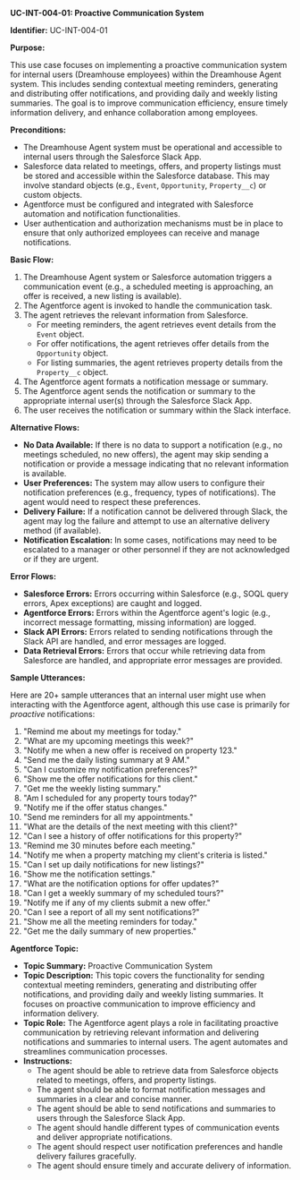 **UC-INT-004-01: Proactive Communication System**

**Identifier:** UC-INT-004-01

**Purpose:**

This use case focuses on implementing a proactive communication system for internal users (Dreamhouse employees) within the Dreamhouse Agent system. This includes sending contextual meeting reminders, generating and distributing offer notifications, and providing daily and weekly listing summaries. The goal is to improve communication efficiency, ensure timely information delivery, and enhance collaboration among employees.

**Preconditions:**

- The Dreamhouse Agent system must be operational and accessible to internal users through the Salesforce Slack App.
- Salesforce data related to meetings, offers, and property listings must be stored and accessible within the Salesforce database. This may involve standard objects (e.g., `Event`, `Opportunity`, `Property__c`) or custom objects.
- Agentforce must be configured and integrated with Salesforce automation and notification functionalities.
- User authentication and authorization mechanisms must be in place to ensure that only authorized employees can receive and manage notifications.

**Basic Flow:**

1.  The Dreamhouse Agent system or Salesforce automation triggers a communication event (e.g., a scheduled meeting is approaching, an offer is received, a new listing is available).
2.  The Agentforce agent is invoked to handle the communication task.
3.  The agent retrieves the relevant information from Salesforce.
    - For meeting reminders, the agent retrieves event details from the `Event` object.
    - For offer notifications, the agent retrieves offer details from the `Opportunity` object.
    - For listing summaries, the agent retrieves property details from the `Property__c` object.
4.  The Agentforce agent formats a notification message or summary.
5.  The Agentforce agent sends the notification or summary to the appropriate internal user(s) through the Salesforce Slack App.
6.  The user receives the notification or summary within the Slack interface.

**Alternative Flows:**

- **No Data Available:** If there is no data to support a notification (e.g., no meetings scheduled, no new offers), the agent may skip sending a notification or provide a message indicating that no relevant information is available.
- **User Preferences:** The system may allow users to configure their notification preferences (e.g., frequency, types of notifications). The agent would need to respect these preferences.
- **Delivery Failure:** If a notification cannot be delivered through Slack, the agent may log the failure and attempt to use an alternative delivery method (if available).
- **Notification Escalation:** In some cases, notifications may need to be escalated to a manager or other personnel if they are not acknowledged or if they are urgent.

**Error Flows:**

- **Salesforce Errors:** Errors occurring within Salesforce (e.g., SOQL query errors, Apex exceptions) are caught and logged.
- **Agentforce Errors:** Errors within the Agentforce agent's logic (e.g., incorrect message formatting, missing information) are logged.
- **Slack API Errors:** Errors related to sending notifications through the Slack API are handled, and error messages are logged.
- **Data Retrieval Errors:** Errors that occur while retrieving data from Salesforce are handled, and appropriate error messages are provided.

**Sample Utterances:**

Here are 20+ sample utterances that an internal user might use when interacting with the Agentforce agent, although this use case is primarily for _proactive_ notifications:

1.  "Remind me about my meetings for today."
2.  "What are my upcoming meetings this week?"
3.  "Notify me when a new offer is received on property 123."
4.  "Send me the daily listing summary at 9 AM."
5.  "Can I customize my notification preferences?"
6.  "Show me the offer notifications for this client."
7.  "Get me the weekly listing summary."
8.  "Am I scheduled for any property tours today?"
9.  "Notify me if the offer status changes."
10. "Send me reminders for all my appointments."
11. "What are the details of the next meeting with this client?"
12. "Can I see a history of offer notifications for this property?"
13. "Remind me 30 minutes before each meeting."
14. "Notify me when a property matching my client's criteria is listed."
15. "Can I set up daily notifications for new listings?"
16. "Show me the notification settings."
17. "What are the notification options for offer updates?"
18. "Can I get a weekly summary of my scheduled tours?"
19. "Notify me if any of my clients submit a new offer."
20. "Can I see a report of all my sent notifications?"
21. "Show me all the meeting reminders for today."
22. "Get me the daily summary of new properties."

**Agentforce Topic:**

- **Topic Summary:** Proactive Communication System
- **Topic Description:** This topic covers the functionality for sending contextual meeting reminders, generating and distributing offer notifications, and providing daily and weekly listing summaries. It focuses on proactive communication to improve efficiency and information delivery.
- **Topic Role:** The Agentforce agent plays a role in facilitating proactive communication by retrieving relevant information and delivering notifications and summaries to internal users. The agent automates and streamlines communication processes.
- **Instructions:**
    - The agent should be able to retrieve data from Salesforce objects related to meetings, offers, and property listings.
    - The agent should be able to format notification messages and summaries in a clear and concise manner.
    - The agent should be able to send notifications and summaries to users through the Salesforce Slack App.
    - The agent should handle different types of communication events and deliver appropriate notifications.
    - The agent should respect user notification preferences and handle delivery failures gracefully.
    - The agent should ensure timely and accurate delivery of information.
